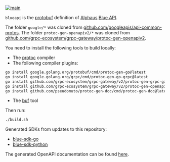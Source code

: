 [![main](https://github.com/alphauslabs/blueapi/actions/workflows/main.yml/badge.svg)](https://github.com/alphauslabs/blueapi/actions/workflows/main.yml)

`blueapi` is the [protobuf](https://developers.google.com/protocol-buffers) definition of [Alphaus](https://alphaus.cloud/) [Blue API](https://alphauslabs.github.io/docs/blueapi/overview/).

The folder `google/*` was cloned from [github.com/googleapis/api-common-protos](https://github.com/googleapis/api-common-protos). The folder `protoc-gen-openapiv2/*` was cloned from [github.com/grpc-ecosystem/grpc-gateway/protoc-gen-openapiv2](https://github.com/grpc-ecosystem/grpc-gateway/tree/master/protoc-gen-openapiv2).

You need to install the following tools to build locally:

* The [protoc](https://grpc.io/docs/protoc-installation/) compiler
* The following compiler plugins:

```bash
go install google.golang.org/protobuf/cmd/protoc-gen-go@latest
go install google.golang.org/grpc/cmd/protoc-gen-go-grpc@latest
go install github.com/grpc-ecosystem/grpc-gateway/v2/protoc-gen-grpc-gateway@latest
go install github.com/grpc-ecosystem/grpc-gateway/v2/protoc-gen-openapiv2@latest
go install github.com/pseudomuto/protoc-gen-doc/cmd/protoc-gen-doc@latest
```

* The [buf](https://docs.buf.build/installation) tool

Then run:

```bash
./build.sh
```

Generated SDKs from updates to this repository:

* [blue-sdk-go](https://github.com/alphauslabs/blue-sdk-go)
* [blue-sdk-python](https://github.com/alphauslabs/blue-sdk-python)

The generated OpenAPI documentation can be found [here](https://alphauslabs.github.io/blueapidocs/).
